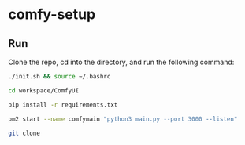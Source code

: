 # comfy-setup

## Run

Clone the repo, cd into the directory, and run the following command:

```bash
./init.sh && source ~/.bashrc

cd workspace/ComfyUI

pip install -r requirements.txt

pm2 start --name comfymain "python3 main.py --port 3000 --listen"

git clone 
```
